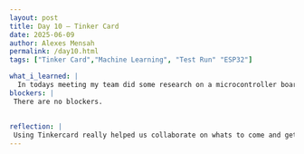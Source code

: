 ```yaml
---
layout: post
title: Day 10 – Tinker Card
date: 2025-06-09
author: Alexes Mensah
permalink: /day10.html
tags: ["Tinker Card","Machine Learning", "Test Run" "ESP32"]

what_i_learned: |
  In todays meeting my team did some research on a microcontroller board that was used to program and control electronic circuits. We watched videos and read very informative articles on the connections using the breadboard and Arduino. To explain a breadboard, it is a reusable platform for connecting components and wiring circuits without soldering. In the article we read, we learned about the the troubleshooting process. We also saw some challenges that were faced which is very important for us to learn from and get ahead of. I belive my team became more comfortable with using Arduino. We then as a team worked on a simulation in Tinkercard. TinkerCAD helps us with editing components without needing the material in hand physically but instead virtually. We learned more about the ESP32 chip and how to implement it into the simulator. We also used and learned about a temperature sensor in tinkercard. 
blockers: |
 There are no blockers.
  
  
reflection: | 
 Using Tinkercard really helped us collaborate on whats to come and get familiar with the components needed. I cant wait to use do what we learned physically to create the device. I really love how interactive Tinkercard is. This simulation helped us grow more comfortable with circuit design and component integration. Seeing the concepts come to life in the simulator gave me a sense of accomplishment and made me excited to try building physical circuits in the future. I also felt proud of how well our team worked together, we supported each other and shared ideas, which made the learning process smoother and more enjoyable. Overall, the experience boosted our confidence and collaboration. 
---
```

